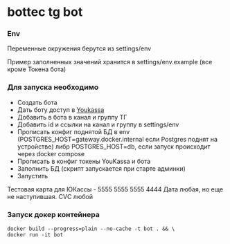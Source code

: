 # bottec tg bot

### Env

Переменные окружения берутся из settings/env

Пример заполненных значений хранится в settings/env.example (все кроме Токена бота)


### Для запуска необходимо

* Создать бота
* Дать боту доступ в [Youkassa](https://yookassa.ru/docs/support/payments/onboarding/integration/cms-module/telegram)
* Добавить в бота в канал и группу ТГ
* Добавить id и ссылки на канал и группу в settings/env
* Прописать конфиг поднятой БД в env (POSTGRES_HOST=gateway.docker.internal если Postgres поднят на устройстве)
либр POSTGRES_HOST=db, если запуск происходит через docker compose 
* Прописать в конфиг токены YouKassa и бота
* Заполнить БД (скрипт запускается при старте админки)
* Запустить

Тестовая карта для ЮКассы - 5555 5555 5555 4444
Дата любая, но еще не наступившая. CVС любой

### Запуск докер контейнера
```commandline
docker build --progress=plain --no-cache -t bot . && \
docker run -it bot
```


